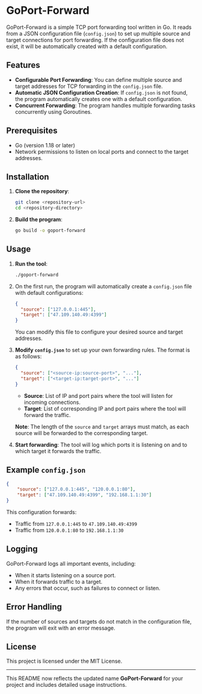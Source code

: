 # GoPort-Forward

GoPort-Forward is a simple TCP port forwarding tool written in Go. It reads from a JSON configuration file (`config.json`) to set up multiple source and target connections for port forwarding. If the configuration file does not exist, it will be automatically created with a default configuration.

## Features
- **Configurable Port Forwarding**: You can define multiple source and target addresses for TCP forwarding in the `config.json` file.
- **Automatic JSON Configuration Creation**: If `config.json` is not found, the program automatically creates one with a default configuration.
- **Concurrent Forwarding**: The program handles multiple forwarding tasks concurrently using Goroutines.

## Prerequisites
- Go (version 1.18 or later)
- Network permissions to listen on local ports and connect to the target addresses.

## Installation

1. **Clone the repository**:
   ```bash
   git clone <repository-url>
   cd <repository-directory>
   ```

2. **Build the program**:
   ```bash
   go build -o goport-forward
   ```

## Usage

1. **Run the tool**:
   ```bash
   ./goport-forward
   ```

2. On the first run, the program will automatically create a `config.json` file with default configurations:
   ```json
   {
     "source": ["127.0.0.1:445"],
     "target": ["47.109.140.49:4399"]
   }
   ```
   You can modify this file to configure your desired source and target addresses.

3. **Modify `config.json`** to set up your own forwarding rules. The format is as follows:

   ```json
   {
     "source": ["<source-ip:source-port>", "..."],
     "target": ["<target-ip:target-port>", "..."]
   }
   ```

    - **Source**: List of IP and port pairs where the tool will listen for incoming connections.
    - **Target**: List of corresponding IP and port pairs where the tool will forward the traffic.

   **Note**: The length of the `source` and `target` arrays must match, as each source will be forwarded to the corresponding target.

4. **Start forwarding**:
   The tool will log which ports it is listening on and to which target it forwards the traffic.

## Example `config.json`

```json
{
    "source": ["127.0.0.1:445", "120.0.0.1:80"],
    "target": ["47.109.140.49:4399", "192.168.1.1:30"]
}
```

This configuration forwards:
- Traffic from `127.0.0.1:445` to `47.109.140.49:4399`
- Traffic from `120.0.0.1:80` to `192.168.1.1:30`

## Logging
GoPort-Forward logs all important events, including:
- When it starts listening on a source port.
- When it forwards traffic to a target.
- Any errors that occur, such as failures to connect or listen.

## Error Handling
If the number of sources and targets do not match in the configuration file, the program will exit with an error message.

## License
This project is licensed under the MIT License.

---

This README now reflects the updated name **GoPort-Forward** for your project and includes detailed usage instructions.